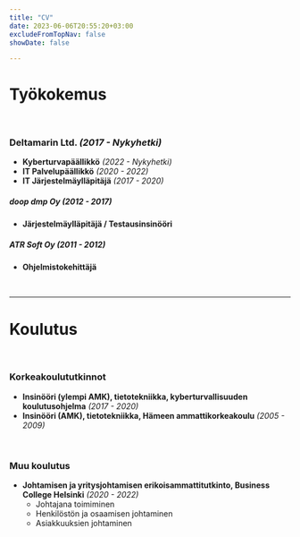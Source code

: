 ```yaml
---
title: "CV"
date: 2023-06-06T20:55:20+03:00
excludeFromTopNav: false
showDate: false

---
```


# **Työkokemus**

&nbsp;
### **Deltamarin Ltd.** _(2017 - Nykyhetki)_
- **Kyberturvapäällikkö** _(2022 - Nykyhetki)_
- **IT Palvelupäällikkö** _(2020 - 2022)_
- **IT Järjestelmäylläpitäjä** _(2017 - 2020)_

##### **doop dmp Oy** _(2012 - 2017)_
- **Järjestelmäylläpitäjä / Testausinsinööri**

##### **ATR Soft Oy** _(2011 - 2012)_
- **Ohjelmistokehittäjä**

&nbsp;

---

# **Koulutus**

&nbsp;
### **Korkeakoulututkinnot**

- **Insinööri (ylempi AMK), tietotekniikka, kyberturvallisuuden koulutusohjelma** _(2017 - 2020)_
- **Insinööri (AMK), tietotekniikka, Hämeen ammattikorkeakoulu** _(2005 - 2009)_

&nbsp;
### **Muu koulutus**

- **Johtamisen ja yritysjohtamisen erikoisammattitutkinto, Business College Helsinki** _(2020 - 2022)_
  - Johtajana toimiminen
  - Henkilöstön ja osaamisen johtaminen
  - Asiakkuuksien johtaminen

